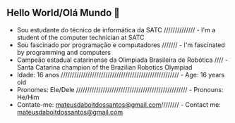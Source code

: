 ## Hello World/Olá Mundo 👋

- Sou estudante do técnico de informática da SATC //////////////  - I'm a student of the computer technician at SATC
- Sou fascinado por programação e computadores ///////  - I'm fascinated by programming and computers
- Campeão estadual catarinense da Olimpiada Brasileira de Robótica //// - Santa Catarina champion of the Brazilian Robotics Olympiad
- Idade: 16 anos /////////////////////////////////////////////////////  - Age: 16 years old
- Pronomes: Ele/Dele ////////////////////////////////////////////////// - Pronouns: He/Him
- Contate-me: mateusdaboitdossantos@gmail.com//////// - Contact me: mateusdaboitdossantos@gmail.com


